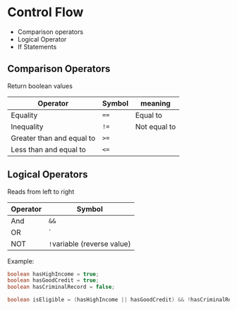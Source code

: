 # Control Flow

- Comparison operators
- Logical Operator
- If Statements

## Comparison Operators

Return boolean values

| Operator                  | Symbol | meaning      |
| ------------------------- | ------ | ------------ |
| Equality                  | `==`   | Equal to     |
| Inequality                | `!=`   | Not equal to |
| Greater than and equal to | `>=`   |              |
| Less than and equal to    | `<=`   |              |

## Logical Operators

Reads from left to right

| Operator | Symbol                      |
| -------- | --------------------------- |
| And      | `&&`                        |
| OR       | `||`                        |
| NOT      | `!`variable (reverse value) |

Example:

```java
boolean hasHighIncome = true;
boolean hasGoodCredit = true;
boolean hasCriminalRecord = false;

boolean isEligible = (hasHighIncome || hasGoodCredit) && !hasCriminalRecord //!hasCriminalRecord is reversed to true
```

